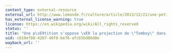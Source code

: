```yaml
---
content_type: external-resource
external_url: http://www.lemonde.fr/culture/article/2013/12/21/une-petition-s-oppose-a-la-projection-de-tomboy-dans-les-ecoles_4338625_3246.html
has_external_license_warning: true
license: https://en.wikipedia.org/wiki/All_rights_reserved
status: ''
title: "Une p\xE9tition s'oppose \xE0 la projection de \"Tomboy\" dans les \xE9coles."
uid: c619ef80-4207-40f8-be76-afcb5bd86d0e
wayback_url: ''
---
```

